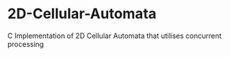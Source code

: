 # 2D-Cellular-Automata
C Implementation of 2D Cellular Automata that utilises concurrent processing
